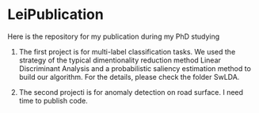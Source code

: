 # LeiPublication
Here is the repository for my publication during my PhD studying
1. The first project is for multi-label classification tasks. We used the strategy of the typical dimentionality reduction method Linear Discriminant Analysis and a probabilistic saliency estimation method to build our algorithm. For the details, please check the folder SwLDA.

2. The second projecti is for anomaly detection on road surface. I need time to publish code.

